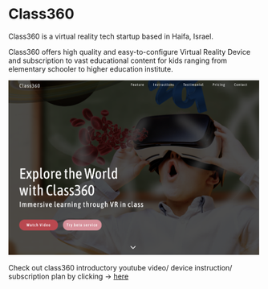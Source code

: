 # Class360

Class360 is a virtual reality tech startup based in Haifa, Israel.

Class360 offers high quality and easy-to-configure Virtual Reality Device and subscription to vast educational content for kids ranging from elementary schooler to higher education institute.

<img src="assets/class360.png" width="500" display="inline">

Check out class360 introductory youtube video/ device instruction/ subscription plan by clicking -> [here](http://class360vr.surge.sh/)

